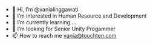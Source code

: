 - 👋 Hi, I’m @vanialinggawati
- 👀 I’m interested in Human Resource and Development
- 🌱 I’m currently learning ...
- 💞️ I’m looking for Senior Unity Progammer
- 📫 How to reach me vania@touchten.com

<!---
vanialinggawati/vanialinggawati is a ✨ special ✨ repository because its `README.md` (this file) appears on your GitHub profile.
You can click the Preview link to take a look at your changes.
--->
